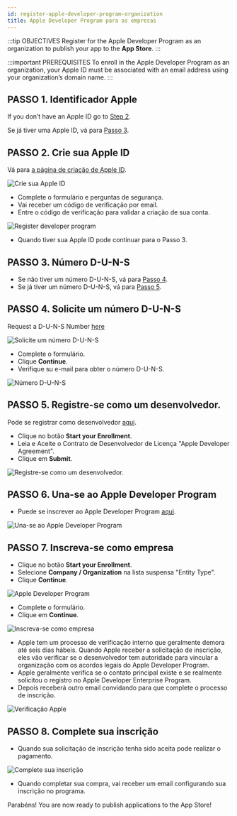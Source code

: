 ```yaml
---
id: register-apple-developer-program-organization
title: Apple Developer Program para as empresas
---
```


:::tip OBJECTIVES Register for the Apple Developer Program as an organization to publish your app to the **App Store**. :::

:::important PREREQUISITES To enroll in the Apple Developer Program as an organization, your Apple ID must be associated with an email address using your organization’s domain name. :::

## PASSO 1. Identificador Apple

If you don’t have an Apple ID go to [Step 2](#step-2-create-your-apple-id).

Se já tiver uma Apple ID, vá para [Passo 3](#step-3-d-u-n-s-number).

## PASSO 2. Crie sua Apple ID

Vá para [a página de criação de Apple ID](https://appleid.apple.com/).

![Crie sua Apple ID](assets/en/deploy-app-store/Apple-ID-Creation-Page-4D-for-iOS.png)

* Complete o formulário e perguntas de segurança.
* Vai receber um código de verificação por email.
* Entre o código de verificação para validar a criação de sua conta.

![Register developer program](assets/en/deploy-app-store/Register-developer-program-4D-for-iOS.png)

* Quando tiver sua Apple ID pode continuar para o Passo 3.

## PASSO 3. Número D-U-N-S

* Se não tiver um número D-U-N-S, vá para [Passo 4](#step-4-request-a-d-u-n-s-number). 
* Se já tiver um número D-U-N-S, vá para [Passo 5](#step-5-register-as-a-developer). 

## PASSO 4. Solicite um número D-U-N-S

Request a D-U-N-S Number [here](https://developer.apple.com/enroll/duns-lookup/#/search)

![Solicite um número D-U-N-S](assets/en/deploy-app-store/DUNS-Number-Organization-4D-for-iOS.png)

* Complete o formulário.
* Clique **Continue**.
* Verifique su e-mail para obter o número D-U-N-S.

![Número D-U-N-S](assets/en/deploy-app-store/DUNS-Number-Apple-Mail_4D-for-iOS.png)

## PASSO 5. Registre-se como um desenvolvedor.

Pode se registrar como desenvolvedor [aqui](https://developer.apple.com/programs/enterprise/enroll/).

* Clique no botão **Start your Enrollment**.
* Leia e Aceite o Contrato de Desenvolvedor de Licença "Apple Developer Agreement". 
* Clique em **Submit**.

![Registre-se como um desenvolvedor.](assets/en/deploy-app-store/Register-developer-4D-for-iOS.png)

## PASSO 6. Una-se ao Apple Developer Program

* Puede se inscrever ao Apple Developer Program [aqui](https://developer.apple.com/enroll/enterprise/). 

![Una-se ao Apple Developer Program](assets/en/deploy-app-store/Join-Apple-Developer-Program-individuals-4D-for-iOS.png)

## PASSO 7. Inscreva-se como empresa

* Clique no botão **Start your Enrollment**.
* Selecione **Company / Organization** na lista suspensa "Entity Type".
* Clique **Continue**.

![Apple Developer Program](assets/en/deploy-app-store/Apple-Developer-Program-Organizations-4D-for-iOS.png)

* Complete o formulário.
* Clique em **Continue**. 

![Inscreva-se como empresa](assets/en/deploy-app-store/Apple-Developer-Program-Enrollment-Organizations-4D-for-iOS.png)

* Apple tem um processo de verificação interno que geralmente demora até seis dias hábeis. Quando Apple receber a solicitação de inscrição, eles vão verificar se o desenvolvedor tem autoridade para vincular a organização com os acordos legais do Apple Developer Program.
* Apple geralmente verifica se o contato principal existe e se realmente solicitou o registro no Apple Developer Enterprise Program.
* Depois receberá outro email convidando para que complete o processo de inscrição.

![Verificação Apple](assets/en/deploy-in-house/Confirmation-email-Organisations-4D-for-iOS.png)

## PASSO 8. Complete sua inscrição

* Quando sua solicitação de inscrição tenha sido aceita pode realizar o pagamento.

![Complete sua inscrição](assets/en/deploy-app-store/Complete-Purchase-Apple-Developer-Program-4D-for-iOS.png)

* Quando completar sua compra, vai receber um email configurando sua inscrição no programa.

Parabéns! You are now ready to publish applications to the App Store!